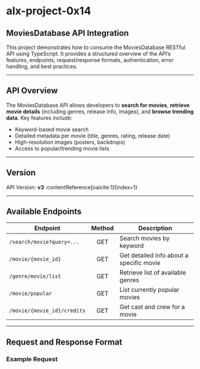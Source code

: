 # alx-project-0x14

## MoviesDatabase API Integration

This project demonstrates how to consume the MoviesDatabase RESTful API using TypeScript. It provides a structured overview of the API’s features, endpoints, request/response formats, authentication, error handling, and best practices.

---

## API Overview

The MoviesDatabase API allows developers to **search for movies**, **retrieve movie details** (including genres, release info, images), and **browse trending data**. Key features include:
- Keyword-based movie search
- Detailed metadata per movie (title, genres, rating, release date)
- High-resolution images (posters, backdrops)
- Access to popular/trending movie lists

---

## Version

API Version: **v3** :contentReference[oaicite:1]{index=1}

---

## Available Endpoints

| Endpoint                             | Method | Description                                        |
|--------------------------------------|:------:|----------------------------------------------------|
| `/search/movie?query=...`           | GET    | Search movies by keyword                           |
| `/movie/{movie_id}`                 | GET    | Get detailed info about a specific movie          |
| `/genre/movie/list`                 | GET    | Retrieve list of available genres                 |
| `/movie/popular`                    | GET    | List currently popular movies                     |
| `/movie/{movie_id}/credits`         | GET    | Get cast and crew for a movie                     |

---

## Request and Response Format

### Example Request